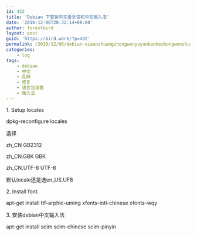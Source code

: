 ```yaml
---
id: 432
title: 'Debian 下安装中文语言包和中文输入法'
date: '2010-12-06T20:32:14+08:00'
author: forestbird
layout: post
guid: 'https://bird.work/?p=432'
permalink: /2010/12/06/debian-xiaanzhuangzhongwenyuyanbaohezhongwenshurufa-2/
categories:
    - log
tags:
    - debian
    - 中文
    - 乱码
    - 修复
    - 语言包设置
    - 输入法
---
```


1\. Setup locales

dpkg-reconfigure locales

选择

zh\_CN GB2312

zh\_CN.GBK GBK

zh\_CN.UTF-8 UTF-8

默认locale还是选en\_US.UF8

2\. Install font

apt-get install ttf-arphic-uming xfonts-intl-chinese xfonts-wqy

3\. 安装debian中文输入法

apt-get install scim scim-chinese scim-pinyin